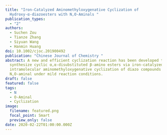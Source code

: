 ```yaml
---
title: "Iron‐Catalyzed Aminomethyloxygenative Cyclization of
  Hydroxy‐α‐diazoesters with N,O‐Aminals "
publication_types:
  - "2"
authors:
  - Suchen Zou
  - Tianze Zhang
  - Siyuan Wang
  - Hanmin Huang
doi: 10.1002/cjoc.201900492
publication: "Chinese Journal of Chemistry "
abstract: A new and efficient cyclization reaction has been developed to
  synthesize cyclic α,α‐disubstituted β‐amino esters via iron‐catalyzed
  intramolecular aminomethyloxygenative cyclization of diazo compounds with
  N,O‐aminal under mild reaction conditions.
draft: false
featured: false
tags:
  - N
  - O-Aminal
  - Cyclization
image:
  filename: featured.png
  focal_point: Smart
  preview_only: false
date: 2020-02-22T01:00:00.000Z
---
```

